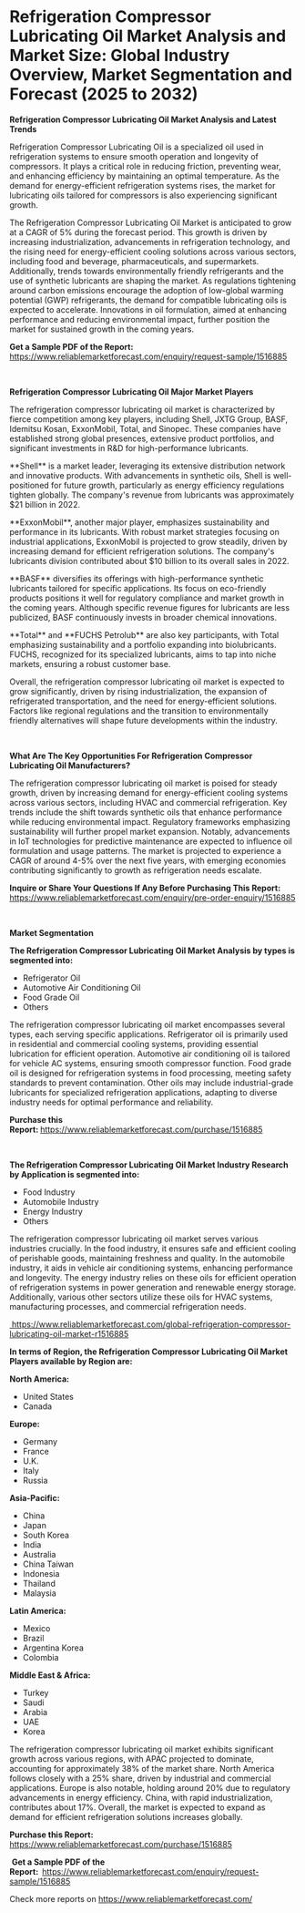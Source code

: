 <p><h1>Refrigeration Compressor Lubricating Oil Market Analysis and Market Size: Global Industry Overview, Market Segmentation and Forecast (2025 to 2032)</h1></p><p><strong>Refrigeration Compressor Lubricating Oil Market Analysis and Latest Trends</strong></p>
<p><p>Refrigeration Compressor Lubricating Oil is a specialized oil used in refrigeration systems to ensure smooth operation and longevity of compressors. It plays a critical role in reducing friction, preventing wear, and enhancing efficiency by maintaining an optimal temperature. As the demand for energy-efficient refrigeration systems rises, the market for lubricating oils tailored for compressors is also experiencing significant growth.</p><p>The Refrigeration Compressor Lubricating Oil Market is anticipated to grow at a CAGR of 5% during the forecast period. This growth is driven by increasing industrialization, advancements in refrigeration technology, and the rising need for energy-efficient cooling solutions across various sectors, including food and beverage, pharmaceuticals, and supermarkets. Additionally, trends towards environmentally friendly refrigerants and the use of synthetic lubricants are shaping the market. As regulations tightening around carbon emissions encourage the adoption of low-global warming potential (GWP) refrigerants, the demand for compatible lubricating oils is expected to accelerate. Innovations in oil formulation, aimed at enhancing performance and reducing environmental impact, further position the market for sustained growth in the coming years.</p></p>
<p><strong>Get a Sample PDF of the Report:&nbsp;</strong> <a href="https://www.reliablemarketforecast.com/enquiry/request-sample/1516885?utm_campaign=3225&utm_medium=2&utm_source=Github&utm_content=ia&utm_term=30032025&utm_id=refrigeration-compressor-lubricating-oil">https://www.reliablemarketforecast.com/enquiry/request-sample/1516885</a></p>
<p>&nbsp;</p>
<p><strong>Refrigeration Compressor Lubricating Oil Major Market Players</strong></p>
<p><p>The refrigeration compressor lubricating oil market is characterized by fierce competition among key players, including Shell, JXTG Group, BASF, Idemitsu Kosan, ExxonMobil, Total, and Sinopec. These companies have established strong global presences, extensive product portfolios, and significant investments in R&D for high-performance lubricants. </p><p>**Shell** is a market leader, leveraging its extensive distribution network and innovative products. With advancements in synthetic oils, Shell is well-positioned for future growth, particularly as energy efficiency regulations tighten globally. The company's revenue from lubricants was approximately $21 billion in 2022.</p><p>**ExxonMobil**, another major player, emphasizes sustainability and performance in its lubricants. With robust market strategies focusing on industrial applications, ExxonMobil is projected to grow steadily, driven by increasing demand for efficient refrigeration solutions. The company's lubricants division contributed about $10 billion to its overall sales in 2022.</p><p>**BASF** diversifies its offerings with high-performance synthetic lubricants tailored for specific applications. Its focus on eco-friendly products positions it well for regulatory compliance and market growth in the coming years. Although specific revenue figures for lubricants are less publicized, BASF continuously invests in broader chemical innovations.</p><p>**Total** and **FUCHS Petrolub** are also key participants, with Total emphasizing sustainability and a portfolio expanding into biolubricants. FUCHS, recognized for its specialized lubricants, aims to tap into niche markets, ensuring a robust customer base.</p><p>Overall, the refrigeration compressor lubricating oil market is expected to grow significantly, driven by rising industrialization, the expansion of refrigerated transportation, and the need for energy-efficient solutions. Factors like regional regulations and the transition to environmentally friendly alternatives will shape future developments within the industry.</p></p>
<p>&nbsp;</p>
<p><strong>What Are The Key Opportunities For Refrigeration Compressor Lubricating Oil Manufacturers?</strong></p>
<p><p>The refrigeration compressor lubricating oil market is poised for steady growth, driven by increasing demand for energy-efficient cooling systems across various sectors, including HVAC and commercial refrigeration. Key trends include the shift towards synthetic oils that enhance performance while reducing environmental impact. Regulatory frameworks emphasizing sustainability will further propel market expansion. Notably, advancements in IoT technologies for predictive maintenance are expected to influence oil formulation and usage patterns. The market is projected to experience a CAGR of around 4-5% over the next five years, with emerging economies contributing significantly to growth as refrigeration needs escalate.</p></p>
<p><strong>Inquire or Share Your Questions If Any Before Purchasing This Report:</strong> <a href="https://www.reliablemarketforecast.com/enquiry/pre-order-enquiry/1516885?utm_campaign=3225&utm_medium=2&utm_source=Github&utm_content=ia&utm_term=30032025&utm_id=refrigeration-compressor-lubricating-oil">https://www.reliablemarketforecast.com/enquiry/pre-order-enquiry/1516885</a></p>
<p>&nbsp;</p>
<p><strong>Market Segmentation</strong></p>
<p><strong>The Refrigeration Compressor Lubricating Oil Market Analysis by types is segmented into:</strong></p>
<p><ul><li>Refrigerator Oil</li><li>Automotive Air Conditioning Oil</li><li>Food Grade Oil</li><li>Others</li></ul></p>
<p><p>The refrigeration compressor lubricating oil market encompasses several types, each serving specific applications. Refrigerator oil is primarily used in residential and commercial cooling systems, providing essential lubrication for efficient operation. Automotive air conditioning oil is tailored for vehicle AC systems, ensuring smooth compressor function. Food grade oil is designed for refrigeration systems in food processing, meeting safety standards to prevent contamination. Other oils may include industrial-grade lubricants for specialized refrigeration applications, adapting to diverse industry needs for optimal performance and reliability.</p></p>
<p><strong>Purchase this Report:&nbsp;</strong><a href="https://www.reliablemarketforecast.com/purchase/1516885?utm_campaign=3225&utm_medium=2&utm_source=Github&utm_content=ia&utm_term=30032025&utm_id=refrigeration-compressor-lubricating-oil">https://www.reliablemarketforecast.com/purchase/1516885</a></p>
<p>&nbsp;</p>
<p><strong>The Refrigeration Compressor Lubricating Oil Market Industry Research by Application is segmented into:</strong></p>
<p><ul><li>Food Industry</li><li>Automobile Industry</li><li>Energy Industry</li><li>Others</li></ul></p>
<p><p>The refrigeration compressor lubricating oil market serves various industries crucially. In the food industry, it ensures safe and efficient cooling of perishable goods, maintaining freshness and quality. In the automobile industry, it aids in vehicle air conditioning systems, enhancing performance and longevity. The energy industry relies on these oils for efficient operation of refrigeration systems in power generation and renewable energy storage. Additionally, various other sectors utilize these oils for HVAC systems, manufacturing processes, and commercial refrigeration needs.</p></p>
<p><a href="https://www.reliablemarketforecast.com/global-refrigeration-compressor-lubricating-oil-market-r1516885?utm_campaign=3225&utm_medium=2&utm_source=Github&utm_content=ia&utm_term=30032025&utm_id=refrigeration-compressor-lubricating-oil">&nbsp;https://www.reliablemarketforecast.com/global-refrigeration-compressor-lubricating-oil-market-r1516885</a></p>
<p><strong>In terms of Region, the Refrigeration Compressor Lubricating Oil Market Players available by Region are:</strong></p>
<p>
    <p> <strong> North America: </strong>
        <ul>
            <li>United States</li>
            <li>Canada</li>
        </ul>
        </p> 
    <p> <strong> Europe: </strong>
        <ul>
            <li>Germany</li>
            <li>France</li>
            <li>U.K.</li>
            <li>Italy</li>
            <li>Russia</li>
        </ul>
        </p> 
    <p> <strong> Asia-Pacific: </strong>
        <ul>
            <li>China</li>
            <li>Japan</li>
            <li>South Korea</li>
            <li>India</li>
            <li>Australia</li>
            <li>China Taiwan</li>
            <li>Indonesia</li>
            <li>Thailand</li>
            <li>Malaysia</li>
        </ul>
        </p> 
    <p> <strong> Latin America: </strong>
        <ul>
            <li>Mexico</li>
            <li>Brazil</li>
            <li>Argentina Korea</li>
            <li>Colombia</li>
        </ul>
        </p> 
    <p> <strong> Middle East & Africa: </strong>
        <ul>
            <li>Turkey</li>
            <li>Saudi</li>
            <li>Arabia</li>
            <li>UAE</li>
            <li>Korea</li>
        </ul>
    </p>
    </p>
<p><p>The refrigeration compressor lubricating oil market exhibits significant growth across various regions, with APAC projected to dominate, accounting for approximately 38% of the market share. North America follows closely with a 25% share, driven by industrial and commercial applications. Europe is also notable, holding around 20% due to regulatory advancements in energy efficiency. China, with rapid industrialization, contributes about 17%. Overall, the market is expected to expand as demand for efficient refrigeration solutions increases globally.</p></p>
<p><strong>Purchase this Report: </strong><a href="https://www.reliablemarketforecast.com/purchase/1516885?utm_campaign=3225&utm_medium=2&utm_source=Github&utm_content=ia&utm_term=30032025&utm_id=refrigeration-compressor-lubricating-oil">https://www.reliablemarketforecast.com/purchase/1516885</a></p>
<p>&nbsp;<strong>Get a Sample PDF of the Report:&nbsp;&nbsp;</strong><a href="https://www.reliablemarketforecast.com/enquiry/request-sample/1516885?utm_campaign=3225&utm_medium=2&utm_source=Github&utm_content=ia&utm_term=30032025&utm_id=refrigeration-compressor-lubricating-oil">https://www.reliablemarketforecast.com/enquiry/request-sample/1516885</a></p>
<p><strong></strong></p>
<p>Check more reports on <a href="https://www.reliablemarketforecast.com/?utm_campaign=3225&utm_medium=2&utm_source=Github&utm_content=ia&utm_term=30032025&utm_id=refrigeration-compressor-lubricating-oil">https://www.reliablemarketforecast.com/</a></p>